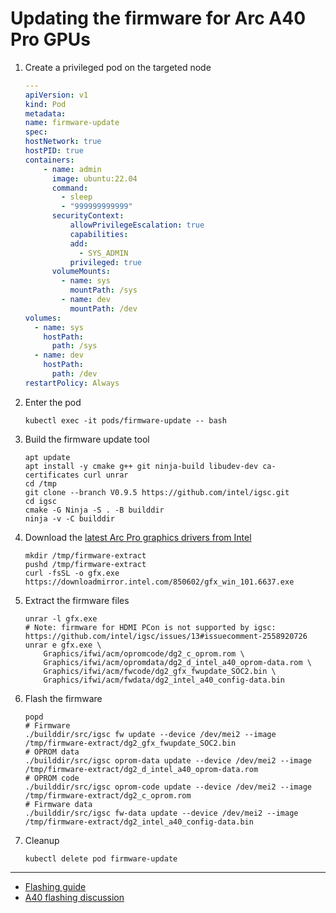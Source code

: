 # Updating the firmware for Arc A40 Pro GPUs

1. Create a privileged pod on the targeted node

    ```yaml
    ---
    apiVersion: v1
    kind: Pod
    metadata:
    name: firmware-update
    spec:
    hostNetwork: true
    hostPID: true
    containers:
        - name: admin
          image: ubuntu:22.04
          command:
            - sleep
            - "999999999999"
          securityContext:
              allowPrivilegeEscalation: true
              capabilities:
              add:
                - SYS_ADMIN
              privileged: true
          volumeMounts:
            - name: sys
              mountPath: /sys
            - name: dev
              mountPath: /dev
    volumes:
      - name: sys
        hostPath:
          path: /sys
      - name: dev
        hostPath:
          path: /dev
    restartPolicy: Always
    ```
2. Enter the pod

    ```shell
    kubectl exec -it pods/firmware-update -- bash
    ```

3. Build the firmware update tool

    ```shell
    apt update
    apt install -y cmake g++ git ninja-build libudev-dev ca-certificates curl unrar
    cd /tmp
    git clone --branch V0.9.5 https://github.com/intel/igsc.git
    cd igsc
    cmake -G Ninja -S . -B builddir
    ninja -v -C builddir
    ```

4. Download the [latest Arc Pro graphics drivers from Intel](https://www.intel.com/content/www/us/en/download/741626/intel-arc-pro-graphics-windows.html)

    ```shell
    mkdir /tmp/firmware-extract
    pushd /tmp/firmware-extract
    curl -fsSL -o gfx.exe  https://downloadmirror.intel.com/850602/gfx_win_101.6637.exe
    ```

5. Extract the firmware files

    ```shell
    unrar -l gfx.exe
    # Note: firmware for HDMI PCon is not supported by igsc: https://github.com/intel/igsc/issues/13#issuecomment-2558920726
    unrar e gfx.exe \
        Graphics/ifwi/acm/opromcode/dg2_c_oprom.rom \
        Graphics/ifwi/acm/opromdata/dg2_d_intel_a40_oprom-data.rom \
        Graphics/ifwi/acm/fwcode/dg2_gfx_fwupdate_SOC2.bin \
        Graphics/ifwi/acm/fwdata/dg2_intel_a40_config-data.bin
    ```

6. Flash the firmware

    ```shell
    popd
    # Firmware
    ./builddir/src/igsc fw update --device /dev/mei2 --image /tmp/firmware-extract/dg2_gfx_fwupdate_SOC2.bin
    # OPROM data
    ./builddir/src/igsc oprom-data update --device /dev/mei2 --image /tmp/firmware-extract/dg2_d_intel_a40_oprom-data.rom
    # OPROM code
    ./builddir/src/igsc oprom-code update --device /dev/mei2 --image /tmp/firmware-extract/dg2_c_oprom.rom
    # Firmware data
    ./builddir/src/igsc fw-data update --device /dev/mei2 --image /tmp/firmware-extract/dg2_intel_a40_config-data.bin
    ```

7. Cleanup

    ```shell
    kubectl delete pod firmware-update
    ```

---

* [Flashing guide](https://www.techpowerup.com/forums/threads/guide-flashing-intel-arc-gpus.311964/)
* [A40 flashing discussion](https://www.techpowerup.com/forums/threads/intel-pro-arc-a40.337680/)
